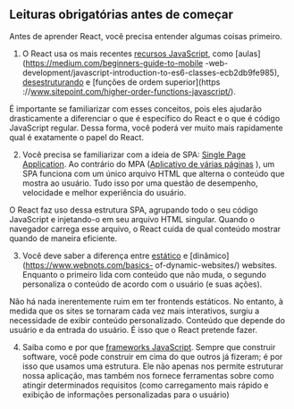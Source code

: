 ## Leituras obrigatórias antes de começar

Antes de aprender React, você precisa entender algumas coisas primeiro.

1. O React usa os mais recentes [recursos JavaScript](https://www.youtube.com/watch?v=NCwa_xi0Uuc), como [aulas](https://medium.com/beginners-guide-to-mobile -web-development/javascript-introduction-to-es6-classes-ecb2db9fe985), [desestruturando](https://codeburst.io/es6-destructuring-the-complete-guide-7f842d08b98f) e [funções de ordem superior](https ://www.sitepoint.com/higher-order-functions-javascript/).

É importante se familiarizar com esses conceitos, pois eles ajudarão drasticamente a diferenciar o que é específico do React e o que é código JavaScript regular. Dessa forma, você poderá ver muito mais rapidamente qual é exatamente o papel do React.

2. Você precisa se familiarizar com a ideia de SPA: [Single Page Application](https://www.youtube.com/watch?v=wlVmmsMD28w). Ao contrário do MPA ([Aplicativo de várias páginas](https://medium.com/@goldybenedict/single-page-applications-vs-multiple-page-applications-do-you-really-need-an-spa-cf60825232a3) ), um SPA funciona com um único arquivo HTML que alterna o conteúdo que mostra ao usuário. Tudo isso por uma questão de desempenho, velocidade e melhor experiência do usuário.

O React faz uso dessa estrutura SPA, agrupando todo o seu código JavaScript e injetando-o em seu arquivo HTML singular. Quando o navegador carrega esse arquivo, o React cuida de qual conteúdo mostrar quando de maneira eficiente.

3. Você deve saber a diferença entre [estático](https://www.webnots.com/basics-of-a-static-website/) e [dinâmico](https://www.webnots.com/basics- of-dynamic-websites/) websites. Enquanto o primeiro lida com conteúdo que não muda, o segundo personaliza o conteúdo de acordo com o usuário (e suas ações).

Não há nada inerentemente ruim em ter frontends estáticos. No entanto, à medida que os sites se tornaram cada vez mais interativos, surgiu a necessidade de exibir conteúdo personalizado. Conteúdo que depende do usuário e da entrada do usuário. É isso que o React pretende fazer.

4. Saiba como e por que [frameworks JavaScript](https://medium.com/dailyjs/the-deepest-reason-why-modern-javascript-frameworks-exist-933b86ebc445). Sempre que construir software, você pode construir em cima do que outros já fizeram; é por isso que usamos uma estrutura. Ele não apenas nos permite estruturar nossa aplicação, mas também nos fornece ferramentas sobre como atingir determinados requisitos (como carregamento mais rápido e exibição de informações personalizadas para o usuário)
